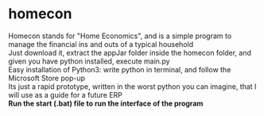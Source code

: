 # homecon
Homecon stands for "Home Economics", and is a simple program to manage the financial ins and outs of a typical household <br>
Just download it, extract the appJar folder inside the homecon folder, and given you have python installed, execute main.py<br>
Easy installation of Python3: write python in terminal, and follow the Microsoft Store pop-up<br>
Its just a rapid prototype, written in the worst python you can imagine, that I will use as a guide for a future ERP<br>
<b>Run the start (.bat) file to run the interface of the program</b>
